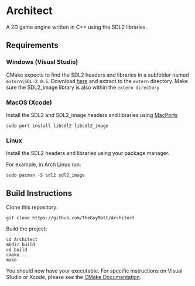 # Architect
A 2D game engine written in C++ using the SDL2 libraries.

## Requirements
### Windows (Visual Studio)
CMake expects to find the SDL2 headers and libraries in a subfolder named `extern\SDL-2.0.5`. Download [here](https://www.libsdl.org/release/SDL2-devel-2.0.5-VC.zip) and extract to the `extern` directory.
Make sure the SDL2_image library is also within the `extern directory`

### MacOS (Xcode)
Install the SDL2 and SDL2_image headers and libraries using [MacPorts](https://www.macports.org/)

    sudo port install libsdl2 libsdl2_image

### Linux
Install the SDL2 headers and libraries using your package manager.

For example, in Arch Linux run:

    sudo pacman -S sdl2 sdl2_image

## Build Instructions
Clone this repository:

    git clone https://github.com/TheGuyMatt/Architect

Build the project:
```
cd Architect
mkdir build
cd build
cmake ..
make
```
You should now have your executable. For specific instructions on Visual Studio or Xcode, please see the [CMake Documentation](https://cmake.org/documentation/).
